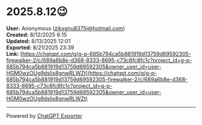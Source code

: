 # 2025.8.12😉

**User:** Anonymous (zikxgnu8375j@hotmail.com)  
**Created:** 8/12/2025 6:15  
**Updated:** 8/13/2025 12:01  
**Exported:** 8/21/2025 23:39  
**Link:** [https://chatgpt.com/g/g-p-685b794ca5b881919d13759d69592305-firewalker-2/c/689a6b8e-d368-8333-8695-c73c6fc8fc1c?project_id=g-p-685b794ca5b881919d13759d69592305&owner_user_id=user-HGM0wzOUg9dslix8gnwRLWZt](https://chatgpt.com/g/g-p-685b794ca5b881919d13759d69592305-firewalker-2/c/689a6b8e-d368-8333-8695-c73c6fc8fc1c?project_id=g-p-685b794ca5b881919d13759d69592305&owner_user_id=user-HGM0wzOUg9dslix8gnwRLWZt)  



---
Powered by [ChatGPT Exporter](https://www.chatgptexporter.com)